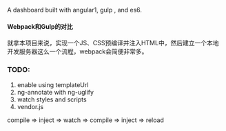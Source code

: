 A dashboard built with angular1, gulp , and es6.

#### Webpack和Gulp的对比

就拿本项目来说，实现一个JS、CSS预编译并注入HTML中，然后建立一个本地开发服务器这么一个流程，webpack会简便非常多。

### TODO:

1. enable using templateUrl
2. ng-annotate with ng-uglify
3. watch styles and scripts
4. vendor.js

compile => inject => watch => compile => inject => reload